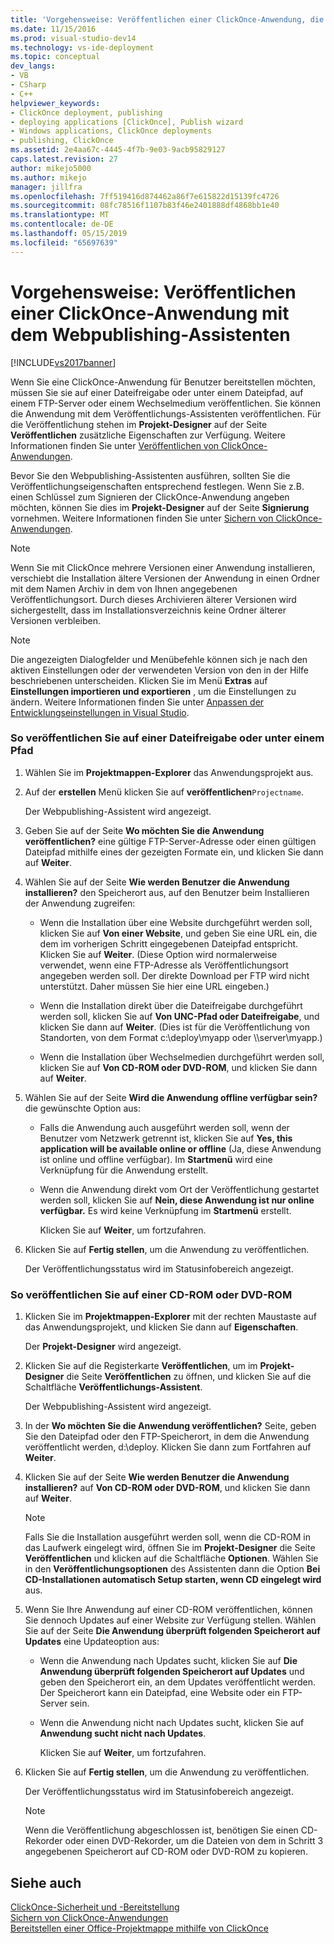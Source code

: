 ```yaml
---
title: 'Vorgehensweise: Veröffentlichen einer ClickOnce-Anwendung, die mit dem Webpublishing-Assistenten | Microsoft-Dokumentation'
ms.date: 11/15/2016
ms.prod: visual-studio-dev14
ms.technology: vs-ide-deployment
ms.topic: conceptual
dev_langs:
- VB
- CSharp
- C++
helpviewer_keywords:
- ClickOnce deployment, publishing
- deploying applications [ClickOnce], Publish wizard
- Windows applications, ClickOnce deployments
- publishing, ClickOnce
ms.assetid: 2e4aa67c-4445-4f7b-9e03-9acb95829127
caps.latest.revision: 27
author: mikejo5000
ms.author: mikejo
manager: jillfra
ms.openlocfilehash: 7ff519416d874462a86f7e615822d15139fc4726
ms.sourcegitcommit: 08fc78516f1107b83f46e2401888df4868bb1e40
ms.translationtype: MT
ms.contentlocale: de-DE
ms.lasthandoff: 05/15/2019
ms.locfileid: "65697639"
---
```

# <a name="how-to-publish-a-clickonce-application-using-the-publish-wizard"></a>Vorgehensweise: Veröffentlichen einer ClickOnce-Anwendung mit dem Webpublishing-Assistenten
[!INCLUDE[vs2017banner](../includes/vs2017banner.md)]

Wenn Sie eine ClickOnce-Anwendung für Benutzer bereitstellen möchten, müssen Sie sie auf einer Dateifreigabe oder unter einem Dateipfad, auf einem FTP-Server oder einem Wechselmedium veröffentlichen. Sie können die Anwendung mit dem Veröffentlichungs-Assistenten veröffentlichen. Für die Veröffentlichung stehen im **Projekt-Designer** auf der Seite **Veröffentlichen** zusätzliche Eigenschaften zur Verfügung. Weitere Informationen finden Sie unter [Veröffentlichen von ClickOnce-Anwendungen](../deployment/publishing-clickonce-applications.md).  
  
 Bevor Sie den Webpublishing-Assistenten ausführen, sollten Sie die Veröffentlichungseigenschaften entsprechend festlegen. Wenn Sie z.B. einen Schlüssel zum Signieren der ClickOnce-Anwendung angeben möchten, können Sie dies im **Projekt-Designer** auf der Seite **Signierung** vornehmen. Weitere Informationen finden Sie unter [Sichern von ClickOnce-Anwendungen](../deployment/securing-clickonce-applications.md).  
  
> [!NOTE]
> Wenn Sie mit ClickOnce mehrere Versionen einer Anwendung installieren, verschiebt die Installation ältere Versionen der Anwendung in einen Ordner mit dem Namen Archiv in dem von Ihnen angegebenen Veröffentlichungsort. Durch dieses Archivieren älterer Versionen wird sichergestellt, dass im Installationsverzeichnis keine Ordner älterer Versionen verbleiben.  
  
> [!NOTE]
> Die angezeigten Dialogfelder und Menübefehle können sich je nach den aktiven Einstellungen oder der verwendeten Version von den in der Hilfe beschriebenen unterscheiden. Klicken Sie im Menü **Extras** auf **Einstellungen importieren und exportieren** , um die Einstellungen zu ändern. Weitere Informationen finden Sie unter [Anpassen der Entwicklungseinstellungen in Visual Studio](https://msdn.microsoft.com/22c4debb-4e31-47a8-8f19-16f328d7dcd3).  
  
### <a name="to-publish-to-a-file-share-or-path"></a>So veröffentlichen Sie auf einer Dateifreigabe oder unter einem Pfad  
  
1. Wählen Sie im **Projektmappen-Explorer** das Anwendungsprojekt aus.  
  
2. Auf der **erstellen** Menü klicken Sie auf **veröffentlichen**`Projectname`.  
  
    Der Webpublishing-Assistent wird angezeigt.  
  
3. Geben Sie auf der Seite **Wo möchten Sie die Anwendung veröffentlichen?** eine gültige FTP-Server-Adresse oder einen gültigen Dateipfad mithilfe eines der gezeigten Formate ein, und klicken Sie dann auf **Weiter**.  
  
4. Wählen Sie auf der Seite **Wie werden Benutzer die Anwendung installieren?** den Speicherort aus, auf den Benutzer beim Installieren der Anwendung zugreifen:  
  
   - Wenn die Installation über eine Website durchgeführt werden soll, klicken Sie auf **Von einer Website**, und geben Sie eine URL ein, die dem im vorherigen Schritt eingegebenen Dateipfad entspricht. Klicken Sie auf **Weiter**. (Diese Option wird normalerweise verwendet, wenn eine FTP-Adresse als Veröffentlichungsort angegeben werden soll. Der direkte Download per FTP wird nicht unterstützt. Daher müssen Sie hier eine URL eingeben.)  
  
   - Wenn die Installation direkt über die Dateifreigabe durchgeführt werden soll, klicken Sie auf **Von UNC-Pfad oder Dateifreigabe**, und klicken Sie dann auf **Weiter**. (Dies ist für die Veröffentlichung von Standorten, von dem Format c:\deploy\myapp oder \\\server\myapp.)  
  
   - Wenn die Installation über Wechselmedien durchgeführt werden soll, klicken Sie auf **Von CD-ROM oder DVD-ROM**, und klicken Sie dann auf **Weiter**.  
  
5. Wählen Sie auf der Seite **Wird die Anwendung offline verfügbar sein?** die gewünschte Option aus:  
  
   - Falls die Anwendung auch ausgeführt werden soll, wenn der Benutzer vom Netzwerk getrennt ist, klicken Sie auf **Yes, this application will be available online or offline** (Ja, diese Anwendung ist online und offline verfügbar). Im **Startmenü** wird eine Verknüpfung für die Anwendung erstellt.  
  
   - Wenn die Anwendung direkt vom Ort der Veröffentlichung gestartet werden soll, klicken Sie auf **Nein, diese Anwendung ist nur online verfügbar.** Es wird keine Verknüpfung im **Startmenü** erstellt.  
  
     Klicken Sie auf **Weiter**, um fortzufahren.  
  
6. Klicken Sie auf **Fertig stellen**, um die Anwendung zu veröffentlichen.  
  
    Der Veröffentlichungsstatus wird im Statusinfobereich angezeigt.  
  
### <a name="to-publish-to-a-cd-rom-or-dvd-rom"></a>So veröffentlichen Sie auf einer CD-ROM oder DVD-ROM  
  
1. Klicken Sie im **Projektmappen-Explorer** mit der rechten Maustaste auf das Anwendungsprojekt, und klicken Sie dann auf **Eigenschaften**.  
  
    Der **Projekt-Designer** wird angezeigt.  
  
2. Klicken Sie auf die Registerkarte **Veröffentlichen**, um im **Projekt-Designer** die Seite **Veröffentlichen** zu öffnen, und klicken Sie auf die Schaltfläche **Veröffentlichungs-Assistent**.  
  
    Der Webpublishing-Assistent wird angezeigt.  
  
3. In der **Wo möchten Sie die Anwendung veröffentlichen?** Seite, geben Sie den Dateipfad oder den FTP-Speicherort, in dem die Anwendung veröffentlicht werden, d:\deploy. Klicken Sie dann zum Fortfahren auf **Weiter**.  
  
4. Klicken Sie auf der Seite **Wie werden Benutzer die Anwendung installieren?** auf **Von CD-ROM oder DVD-ROM**, und klicken Sie dann auf **Weiter**.  
  
   > [!NOTE]
   > Falls Sie die Installation ausgeführt werden soll, wenn die CD-ROM in das Laufwerk eingelegt wird, öffnen Sie im **Projekt-Designer** die Seite **Veröffentlichen** und klicken auf die Schaltfläche **Optionen**. Wählen Sie in den **Veröffentlichungsoptionen** des Assistenten dann die Option **Bei CD-Installationen automatisch Setup starten, wenn CD eingelegt wird** aus.  
  
5. Wenn Sie Ihre Anwendung auf einer CD-ROM veröffentlichen, können Sie dennoch Updates auf einer Website zur Verfügung stellen. Wählen Sie auf der Seite **Die Anwendung überprüft folgenden Speicherort auf Updates** eine Updateoption aus:  
  
   - Wenn die Anwendung nach Updates sucht, klicken Sie auf **Die Anwendung überprüft folgenden Speicherort auf Updates** und geben den Speicherort ein, an dem Updates veröffentlicht werden. Der Speicherort kann ein Dateipfad, eine Website oder ein FTP-Server sein.  
  
   - Wenn die Anwendung nicht nach Updates sucht, klicken Sie auf **Anwendung sucht nicht nach Updates**.  
  
     Klicken Sie auf **Weiter**, um fortzufahren.  
  
6. Klicken Sie auf **Fertig stellen**, um die Anwendung zu veröffentlichen.  
  
    Der Veröffentlichungsstatus wird im Statusinfobereich angezeigt.  
  
   > [!NOTE]
   > Wenn die Veröffentlichung abgeschlossen ist, benötigen Sie einen CD-Rekorder oder einen DVD-Rekorder, um die Dateien von dem in Schritt 3 angegebenen Speicherort auf CD-ROM oder DVD-ROM zu kopieren.  
  
## <a name="see-also"></a>Siehe auch  
 [ClickOnce-Sicherheit und -Bereitstellung](../deployment/clickonce-security-and-deployment.md)   
 [Sichern von ClickOnce-Anwendungen](../deployment/securing-clickonce-applications.md)   
 [Bereitstellen einer Office-Projektmappe mithilfe von ClickOnce](https://msdn.microsoft.com/library/feb516b3-5e4d-449a-9fd2-347d08d90252)
